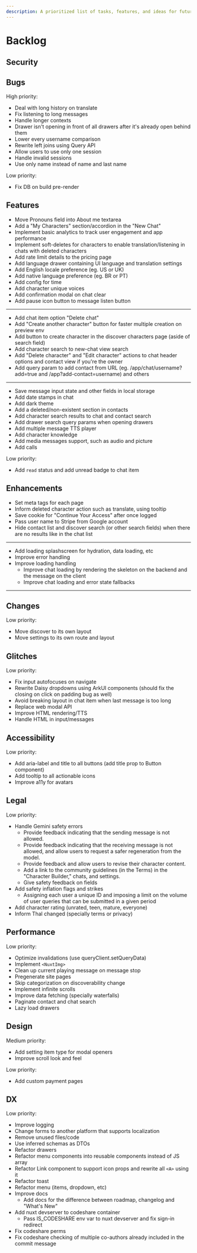 ```yaml
---
description: A prioritized list of tasks, features, and ideas for future development.
---
```


# Backlog

## Security

## Bugs

High priority:

- Deal with long history on translate
- Fix listening to long messages
- Handle longer contexts
- Drawer isn't opening in front of all drawers after it's already open behind them
- Lower every username comparison
- Rewrite left joins using Query API
- Allow users to use only one session
- Handle invalid sessions
- Use only name instead of name and last name

Low priority:

- Fix DB on build pre-render

## Features

- Move Pronouns field into About me textarea
- Add a "My Characters" section/accordion in the "New Chat"
- Implement basic analytics to track user engagement and app performance
- Implement soft-deletes for characters to enable translation/listening in chats with deleted characters
- Add rate limit details to the pricing page
- Add language drawer containing UI language and translation settings
- Add English locale preference (eg. US or UK)
- Add native language preference (eg. BR or PT)
- Add config for time
- Add character unique voices
- Add confirmation modal on chat clear
- Add pause icon button to message listen button
- ---
- Add chat item option "Delete chat"
- Add "Create another character" button for faster multiple creation on preview env
- Add button to create character in the discover characters page (aside of search field)
- Add character search to new-chat view search
- Add "Delete character" and "Edit character" actions to chat header options and contact view if you're the owner
- Add query param to add contact from URL (eg. /app/chat/username?add=true and /app?add-contact=username) and others
- ---
- Save message input state and other fields in local storage
- Add date stamps in chat
- Add dark theme
- Add a deleted/non-existent section in contacts
- Add character search results to chat and contact search
- Add drawer search query params when opening drawers
- Add multiple message TTS player
- Add character knowledge
- Add media messages support, such as audio and picture
- Add calls

Low priority:
- Add `read` status and add unread badge to chat item

## Enhancements

- Set meta tags for each page
- Inform deleted character action such as translate, using tooltip
- Save cookie for "Continue Your Access" after once logged
- Pass user name to Stripe from Google account
- Hide contact list and discover search (or other search fields) when there are no results like in the chat list
- ---
- Add loading splashscreen for hydration, data loading, etc
- Improve error handling
- Improve loading handling
  - Improve chat loading by rendering the skeleton on the backend and the message on the client
  - Improve chat loading and error state fallbacks

---

## Changes

Low priority:

- Move discover to its own layout
- Move settings to its own route and layout

## Glitches

Low priority:

- Fix input autofocuses on navigate
- Rewrite Daisy dropdowns using ArkUI components (should fix the closing on click on padding bug as well)
- Avoid breaking layout in chat item when last message is too long
- Replace web modal API
- Improve HTML rendering/TTS
- Handle HTML in input/messages

## Accessibility

Low priority:

- Add aria-label and title to all buttons (add title prop to Button component)
- Add tooltip to all actionable icons
- Improve a11y for avatars

## Legal

Low priority:

- Handle Gemini safety errors
  - Provide feedback indicating that the sending message is not allowed.
  - Provide feedback indicating that the receiving message is not allowed, and allow users to request a safer regeneration from the model.
  - Provide feedback and allow users to revise their character content.
  - Add a link to the community guidelines (in the Terms) in the "Character Builder," chats, and settings.
  - Give safety feedback on fields
- Add safety inflation flags and strikes
  - Assigning each user a unique ID and imposing a limit on the volume of user queries that can be submitted in a given period
- Add character rating (unrated, teen, mature, everyone)
- Inform Thal changed (specially terms or privacy)

## Performance

Low priority:

- Optimize invalidations (use queryClient.setQueryData)
- Implement `<NuxtImg>`
- Clean up current playing message on message stop
- Pregenerate site pages
- Skip categorization on discoverability change
- Implement infinite scrolls
- Improve data fetching (specially waterfalls)
- Paginate contact and chat search
- Lazy load drawers

## Design

Medium priority:

- Add setting item type for modal openers
- Improve scroll look and feel

Low priority:

- Add custom payment pages

## DX

Low priority:

- Improve logging
- Change forms to another platform that supports localization
- Remove unused files/code
- Use inferred schemas as DTOs
- Refactor drawers
- Refactor menu components into reusable components instead of JS array
- Refactor Link component to support icon props and rewrite all `<A>` using it
- Refactor toast
- Refactor menu (items, dropdown, etc)
- Improve docs
  - Add docs for the difference between roadmap, changelog and "What's New"
- Add nuxt devserver to codeshare container
  - Pass IS_CODESHARE env var to nuxt devserver and fix sign-in redirect
- Fix codeshare perms
- Fix codeshare checking of multiple co-authors already included in the commit message
